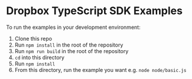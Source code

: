 # Dropbox TypeScript SDK Examples

To run the examples in your development environment:

1. Clone this repo
2. Run `npm install` in the root of the repository
3. Run `npm run build` in the root of the repository
3. `cd` into this directory
4. Run `npm install`
3. From this directory, run the example you want
e.g. `node node/basic.js`
